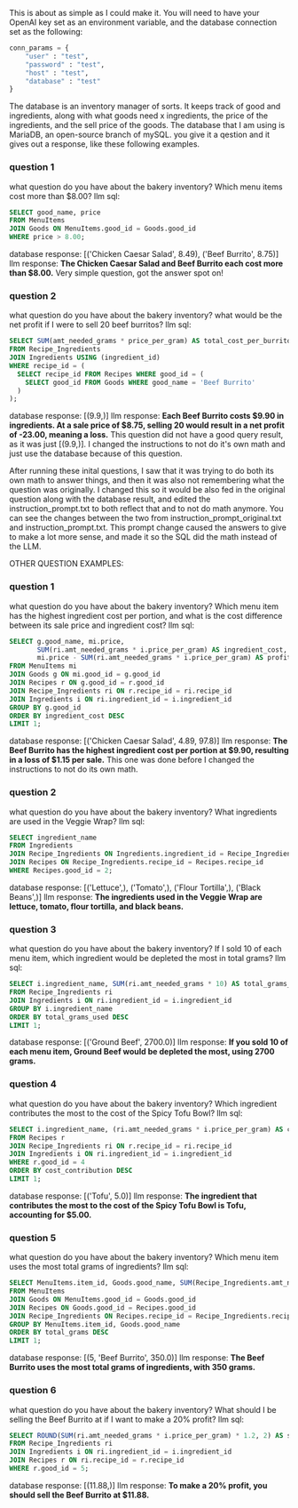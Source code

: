 This is about as simple as I could make it. You will need to have your OpenAI key set as an environment variable, and the database connection set as the following:
```python
conn_params = {
    "user" : "test",
    "password" : "test",
    "host" : "test",
    "database" : "test"
}
```
The database is an inventory manager of sorts. It keeps track of good and ingredients, along with what goods need x ingredients, the price of the ingredients, and the sell price of the goods. The database that I am using is MariaDB, an open-source branch of mySQL.
you give it a qestion and it gives out a response, like these following examples.

### question 1
what question do you have about the bakery inventory?
Which menu items cost more than $8.00?
llm sql:
```SQL
SELECT good_name, price
FROM MenuItems
JOIN Goods ON MenuItems.good_id = Goods.good_id
WHERE price > 8.00;
```
database response:  [('Chicken Caesar Salad', 8.49), ('Beef Burrito', 8.75)]
llm response: **The Chicken Caesar Salad and Beef Burrito each cost more than $8.00.**
Very simple question, got the answer spot on!
### question 2
what question do you have about the bakery inventory?
what would be the net profit if I were to sell 20 beef burritos?
llm sql:
```SQL
SELECT SUM(amt_needed_grams * price_per_gram) AS total_cost_per_burrito
FROM Recipe_Ingredients
JOIN Ingredients USING (ingredient_id)
WHERE recipe_id = (
  SELECT recipe_id FROM Recipes WHERE good_id = (
    SELECT good_id FROM Goods WHERE good_name = 'Beef Burrito'
  )
);
```
database response: [(9.9,)]
llm response: **Each Beef Burrito costs $9.90 in ingredients. At a sale price of $8.75, selling 20 would result in a net profit of -23.00, meaning a loss.**
This question did not have a good query result, as it was just [(9.9,)]. I changed the instructions to not do it's own math and just use the database because of this question.

After running these inital questions, I saw that it was trying to do both its own math to answer things, and then it was also not remembering what the question was originally. I changed this so it would be also fed in the original question along with the database result, and edited the instruction_prompt.txt to both reflect that and to not do math anymore. You can see the changes between the two from instruction_prompt_original.txt and instruction_prompt.txt. This prompt change caused the answers to give to make a lot more sense, and made it so the SQL did the math instead of the LLM.

OTHER QUESTION EXAMPLES:
### question 1
what question do you have about the bakery inventory?
Which menu item has the highest ingredient cost per portion, and what is the cost difference between its sale price and ingredient cost?
llm sql: 
```SQL
SELECT g.good_name, mi.price, 
       SUM(ri.amt_needed_grams * i.price_per_gram) AS ingredient_cost,
       mi.price - SUM(ri.amt_needed_grams * i.price_per_gram) AS profit_margin
FROM MenuItems mi
JOIN Goods g ON mi.good_id = g.good_id
JOIN Recipes r ON g.good_id = r.good_id
JOIN Recipe_Ingredients ri ON r.recipe_id = ri.recipe_id
JOIN Ingredients i ON ri.ingredient_id = i.ingredient_id
GROUP BY g.good_id
ORDER BY ingredient_cost DESC
LIMIT 1;
```
database response: [('Chicken Caesar Salad', 4.89, 97.8)]
llm response: **The Beef Burrito has the highest ingredient cost per portion at $9.90, resulting in a loss of $1.15 per sale.**
This one was done before I changed the instructions to not do its own math.
### question 2
what question do you have about the bakery inventory?
What ingredients are used in the Veggie Wrap?
llm sql:  
```SQL
SELECT ingredient_name 
FROM Ingredients 
JOIN Recipe_Ingredients ON Ingredients.ingredient_id = Recipe_Ingredients.ingredient_id 
JOIN Recipes ON Recipe_Ingredients.recipe_id = Recipes.recipe_id 
WHERE Recipes.good_id = 2;
```
database response:  [('Lettuce',), ('Tomato',), ('Flour Tortilla',), ('Black Beans',)]
llm response:  **The ingredients used in the Veggie Wrap are lettuce, tomato, flour tortilla, and black beans.**
### question 3
what question do you have about the bakery inventory?
If I sold 10 of each menu item, which ingredient would be depleted the most in total grams?
llm sql:  
```SQL
SELECT i.ingredient_name, SUM(ri.amt_needed_grams * 10) AS total_grams_used
FROM Recipe_Ingredients ri
JOIN Ingredients i ON ri.ingredient_id = i.ingredient_id
GROUP BY i.ingredient_name
ORDER BY total_grams_used DESC
LIMIT 1;
```
database response:  [('Ground Beef', 2700.0)]
llm response:  **If you sold 10 of each menu item, Ground Beef would be depleted the most, using 2700 grams.**
### question 4
what question do you have about the bakery inventory?
Which ingredient contributes the most to the cost of the Spicy Tofu Bowl?
llm sql:  
```SQL
SELECT i.ingredient_name, (ri.amt_needed_grams * i.price_per_gram) AS cost_contribution
FROM Recipes r
JOIN Recipe_Ingredients ri ON r.recipe_id = ri.recipe_id
JOIN Ingredients i ON ri.ingredient_id = i.ingredient_id
WHERE r.good_id = 4
ORDER BY cost_contribution DESC
LIMIT 1;
```
database response:  [('Tofu', 5.0)]
llm response:  **The ingredient that contributes the most to the cost of the Spicy Tofu Bowl is Tofu, accounting for $5.00.**
### question 5
what question do you have about the bakery inventory?
Which menu item uses the most total grams of ingredients?
llm sql:
```SQL
SELECT MenuItems.item_id, Goods.good_name, SUM(Recipe_Ingredients.amt_needed_grams) AS total_grams
FROM MenuItems
JOIN Goods ON MenuItems.good_id = Goods.good_id
JOIN Recipes ON Goods.good_id = Recipes.good_id
JOIN Recipe_Ingredients ON Recipes.recipe_id = Recipe_Ingredients.recipe_id
GROUP BY MenuItems.item_id, Goods.good_name
ORDER BY total_grams DESC
LIMIT 1;
```
database response:  [(5, 'Beef Burrito', 350.0)]
llm response:  **The Beef Burrito uses the most total grams of ingredients, with 350 grams.**
### question 6
what question do you have about the bakery inventory?
What should I be selling the Beef Burrito at if I want to make a 20% profit?
llm sql:  
```SQL
SELECT ROUND(SUM(ri.amt_needed_grams * i.price_per_gram) * 1.2, 2) AS suggested_price
FROM Recipe_Ingredients ri
JOIN Ingredients i ON ri.ingredient_id = i.ingredient_id
JOIN Recipes r ON ri.recipe_id = r.recipe_id
WHERE r.good_id = 5;
```
database response:  [(11.88,)]
llm response:  **To make a 20% profit, you should sell the Beef Burrito at $11.88.**
